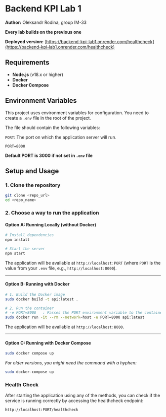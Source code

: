 # Backend KPI Lab 1

**Author:** Oleksandr Rodina, group IM-33

**Every lab builds on the previous one**

**Deployed version:** [https://backend-kpi-lab1.onrender.com/healthcheck](https://backend-kpi-lab1.onrender.com/healthcheck)

## Requirements

- **Node.js** (v18.x or higher)
- **Docker**
- **Docker Compose**

## Environment Variables

This project uses environment variables for configuration. You need to create a `.env` file in the root of the project.

The file should contain the following variables:

`PORT`: The port on which the application server will run.

```
PORT=8000
```

**Default PORT is 3000 if not set in `.env` file**

## Setup and Usage

### 1. Clone the repository

```bash
git clone <repo_url>
cd <repo_name>
```

### 2. Choose a way to run the application

#### Option A: Running Locally (without Docker)

```bash
# Install dependencies
npm install

# Start the server
npm start
```

The application will be available at `http://localhost:PORT` (where `PORT` is the value from your `.env` file, e.g., `http://localhost:8000`).

---

#### Option B: Running with Docker

```bash
# 1. Build the Docker image
sudo docker build -t api:latest .

# 2. Run the container
# -e PORT=8000   : Passes the PORT environment variable to the container
sudo docker run -it --rm --network=host -e PORT=8000 api:latest
```

The application will be available at `http://localhost:8000`.

---

#### Option C: Running with Docker Compose

```bash
sudo docker compose up
```

_For older versions, you might need the command with a hyphen:_

```bash
sudo docker-compose up
```

### Health Check

After starting the application using any of the methods, you can check if the service is running correctly by accessing the healthcheck endpoint:

`http://localhost:PORT/healthcheck`
